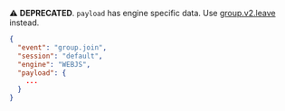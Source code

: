 ⚠️ **DEPRECATED**. `payload` has engine specific data. Use [group.v2.leave](#groupv2leave) instead.

```json
{
  "event": "group.join",
  "session": "default",
  "engine": "WEBJS",
  "payload": {
    ...
  }
}
```
